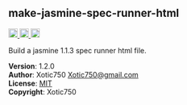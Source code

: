 <a name="module_make-jasmine-spec-runner-html"></a>

## make-jasmine-spec-runner-html
<a href="https://david-dm.org/Xotic750/make-jasmine-spec-runner-html"
title="Dependency status">
<img src="https://david-dm.org/Xotic750/make-jasmine-spec-runner-html.svg"
alt="Dependency status" height="18"/>
</a>
<a
href="https://david-dm.org/Xotic750/make-jasmine-spec-runner-html#info=devDependencies"
title="devDependency status">
<img src="https://david-dm.org/Xotic750/make-jasmine-spec-runner-html/dev-status.svg"
alt="devDependency status" height="18"/>
</a>
<a href="https://badge.fury.io/js/make-jasmine-spec-runner-html" title="npm version">
<img src="https://badge.fury.io/js/make-jasmine-spec-runner-html.svg"
alt="npm version" height="18">
</a>

Build a jasmine 1.1.3 spec runner html file.

**Version**: 1.2.0  
**Author**: Xotic750 <Xotic750@gmail.com>  
**License**: [MIT](&lt;https://opensource.org/licenses/MIT&gt;)  
**Copyright**: Xotic750  
